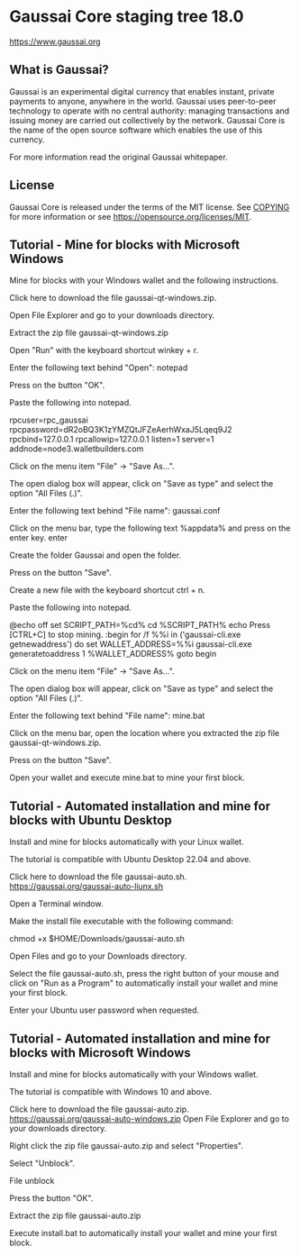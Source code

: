 Gaussai Core staging tree 18.0
===========================

https://www.gaussai.org

What is Gaussai?
-------------

Gaussai is an experimental digital currency that enables instant, private
payments to anyone, anywhere in the world. Gaussai uses peer-to-peer technology
to operate with no central authority: managing transactions and issuing money
are carried out collectively by the network. Gaussai Core is the name of the open
source software which enables the use of this currency.


For more information read the original Gaussai whitepaper.

License
-------

Gaussai Core is released under the terms of the MIT license. See [COPYING](COPYING) for more
information or see https://opensource.org/licenses/MIT.

Tutorial - Mine for blocks with Microsoft Windows
------------
Mine for blocks with your Windows wallet and the following instructions.

Click here to download the file gaussai-qt-windows.zip.

Open File Explorer and go to your downloads directory.

Extract the zip file gaussai-qt-windows.zip

Open "Run" with the keyboard shortcut winkey + r.

Enter the following text behind "Open": notepad

Press on the button "OK".

Paste the following into notepad.

rpcuser=rpc_gaussai rpcpassword=dR2oBQ3K1zYMZQtJFZeAerhWxaJ5Lqeq9J2 rpcbind=127.0.0.1 rpcallowip=127.0.0.1 listen=1 server=1 addnode=node3.walletbuilders.com

Click on the menu item "File" -> "Save As...".

The open dialog box will appear, click on "Save as type" and select the option "All Files (.)".

Enter the following text behind "File name": gaussai.conf

Click on the menu bar, type the following text %appdata% and press on the enter key. enter

Create the folder Gaussai and open the folder.

Press on the button "Save".

Create a new file with the keyboard shortcut ctrl + n.

Paste the following into notepad.

@echo off set SCRIPT_PATH=%cd% cd %SCRIPT_PATH% echo Press [CTRL+C] to stop mining. :begin for /f %%i in ('gaussai-cli.exe getnewaddress') do set WALLET_ADDRESS=%%i gaussai-cli.exe generatetoaddress 1 %WALLET_ADDRESS% goto begin

Click on the menu item "File" -> "Save As...".

The open dialog box will appear, click on "Save as type" and select the option "All Files (.)".

Enter the following text behind "File name": mine.bat

Click on the menu bar, open the location where you extracted the zip file gaussai-qt-windows.zip.

Press on the button "Save".

Open your wallet and execute mine.bat to mine your first block.


Tutorial - Automated installation and mine for blocks with Ubuntu Desktop
------------
Install and mine for blocks automatically with your Linux wallet.

The tutorial is compatible with Ubuntu Desktop 22.04 and above.

Click here to download the file gaussai-auto.sh.
https://gaussai.org/gaussai-auto-liunx.sh

Open a Terminal window.

Make the install file executable with the following command:

chmod +x $HOME/Downloads/gaussai-auto.sh

Open Files and go to your Downloads directory.

Select the file gaussai-auto.sh, press the right button of your mouse and click on "Run as a Program" to automatically install your wallet and mine your first block.

Enter your Ubuntu user password when requested.

Tutorial - Automated installation and mine for blocks with Microsoft Windows
------------
Install and mine for blocks automatically with your Windows wallet.

The tutorial is compatible with Windows 10 and above.

Click here to download the file gaussai-auto.zip.
https://gaussai.org/gaussai-auto-windows.zip
Open File Explorer and go to your downloads directory.

Right click the zip file gaussai-auto.zip and select "Properties".

Select "Unblock".

File unblock

Press the button "OK".

Extract the zip file gaussai-auto.zip

Execute install.bat to automatically install your wallet and mine your first block.

